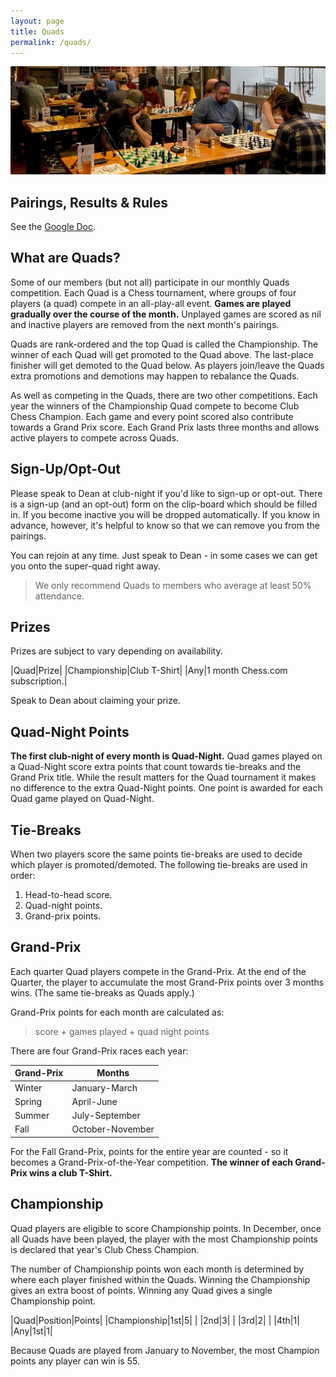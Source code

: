 ```yaml
---
layout: page
title: Quads
permalink: /quads/
---
```


<img class="page-banner" title="Quad Games under-way one club-night at Crux, our winter venue." src="/assets/images/photos/2022-10-crux.jpg">

## Pairings, Results & Rules
See the [Google Doc][googledoc].

## What are Quads?
Some of our members (but not all) participate in our monthly Quads competition.
Each Quad is a Chess tournament, where groups of four players (a quad) compete in an
all-play-all event. **Games are played gradually over the course of the month.**
Unplayed games are scored as nil and inactive players are removed from the next
month's pairings.

Quads are rank-ordered and the top Quad is called the Championship. The winner
of each Quad will get promoted to the Quad above. The last-place finisher will
get demoted to the Quad below. As players join/leave the Quads extra promotions
and demotions may happen to rebalance the Quads.

As well as competing in the Quads, there are two other competitions. Each year
the winners of the Championship Quad compete to become Club Chess Champion.
Each game and every point scored also contribute towards a Grand Prix score.
Each Grand Prix lasts three months and allows active players to compete across
Quads.

## Sign-Up/Opt-Out
Please speak to Dean at club-night if you'd like to sign-up or opt-out. There
is a sign-up (and an opt-out) form on the clip-board which should be filled in.
If you become inactive you will be dropped automatically. If you know in
advance, however, it's helpful to know so that we can remove you from the
pairings.

You can rejoin at any time. Just speak to Dean - in some cases we can get you
onto the super-quad right away.

> We only recommend Quads to members who average at least 50% attendance.

## Prizes
Prizes are subject to vary depending on availability.

|Quad|Prize|
|Championship|Club T-Shirt|
|Any|1 month Chess.com subscription.|

Speak to Dean about claiming your prize.


## Quad-Night Points
**The first club-night of every month is Quad-Night.** Quad games played on a
Quad-Night score extra points that count towards tie-breaks and the Grand Prix
title. While the result matters for the Quad tournament it makes no difference
to the extra Quad-Night points. One point is awarded for each Quad game played
on Quad-Night.


## Tie-Breaks
When two players score the same points tie-breaks are used to decide which
player is promoted/demoted. The following tie-breaks are used in order:

1.  Head-to-head score.
2.  Quad-night points.
3.  Grand-prix points.

## Grand-Prix
Each quarter Quad players compete in the Grand-Prix. At the end of the Quarter,
the player to accumulate the most Grand-Prix points over 3 months wins. (The
same tie-breaks as Quads apply.)

Grand-Prix points for each month are calculated as:

>   score + games played + quad night points

There are four Grand-Prix races each year:

|Grand-Prix|Months|
|---|---|
|Winter|January-March|
|Spring|April-June|
|Summer|July-September|
|Fall|October-November|

For the Fall Grand-Prix, points for the entire year are counted - so it becomes
a Grand-Prix-of-the-Year competition. **The winner of each Grand-Prix wins a
club T-Shirt.**

## Championship
Quad players are eligible to score Championship points. In December, once all
Quads have been played, the player with the most Championship points is
declared that year's Club Chess Champion.

The number of Championship points won each month is determined by where each
player finished within the Quads. Winning the Championship gives an extra boost
of points. Winning any Quad gives a single Championship point.

|Quad|Position|Points|
|Championship|1st|5|
| |2nd|3|
| |3rd|2|
| |4th|1|
|Any|1st|1|

Because Quads are played from January to November, the most Champion points any
player can win is 55.

[googledoc]: https://docs.google.com/spreadsheets/d/1ln8BVsmU0cEnVUBYC_Ka3j28RgHz0eFVmcDg4pUH3qE/edit?usp=sharing
[meetup]: https://www.meetup.com/bend-chess-go-club/

